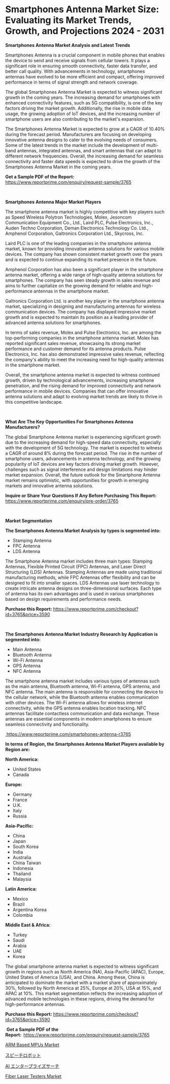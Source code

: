 <p><h1>Smartphones Antenna Market Size: Evaluating its Market Trends, Growth, and Projections 2024 - 2031</h1></p><p><strong>Smartphones Antenna Market Analysis and Latest Trends</strong></p>
<p><p>Smartphones Antenna is a crucial component in mobile phones that enables the device to send and receive signals from cellular towers. It plays a significant role in ensuring smooth connectivity, faster data transfer, and better call quality. With advancements in technology, smartphones antennas have evolved to be more efficient and compact, offering improved performance in terms of signal strength and network coverage.</p><p>The global Smartphones Antenna Market is expected to witness significant growth in the coming years. The increasing demand for smartphones with enhanced connectivity features, such as 5G compatibility, is one of the key factors driving the market growth. Additionally, the rise in mobile data usage, the growing adoption of IoT devices, and the increasing number of smartphone users are also contributing to the market's expansion.</p><p>The Smartphones Antenna Market is expected to grow at a CAGR of 10.40% during the forecast period. Manufacturers are focusing on developing innovative antenna designs to cater to the evolving needs of consumers. Some of the latest trends in the market include the development of multi-band antennas, integrated antennas, and smart antennas that can adapt to different network frequencies. Overall, the increasing demand for seamless connectivity and faster data speeds is expected to drive the growth of the Smartphones Antenna Market in the coming years.</p></p>
<p><strong>Get a Sample PDF of the Report:&nbsp;</strong> <a href="https://www.reportprime.com/enquiry/request-sample/3765">https://www.reportprime.com/enquiry/request-sample/3765</a></p>
<p>&nbsp;</p>
<p><strong>Smartphones Antenna Major Market Players</strong></p>
<p><p>The smartphone antenna market is highly competitive with key players such as Speed Wireless Polytron Technologies, Molex, Jesoncom Communication Equipment Co., Ltd., Laird PLC, Pulse Electronics, Inc., Auden Techno Corporation, Deman Electronics Technology Co. Ltd., Amphenol Corporation, Galtronics Corporation Ltd., Skycross, Inc.</p><p>Laird PLC is one of the leading companies in the smartphone antenna market, known for providing innovative antenna solutions for various mobile devices. The company has shown consistent market growth over the years and is expected to continue expanding its market presence in the future.</p><p>Amphenol Corporation has also been a significant player in the smartphone antenna market, offering a wide range of high-quality antenna solutions for smartphones. The company has seen steady growth in sales revenue and aims to further capitalize on the growing demand for reliable and high-performance antennas in the smartphone market.</p><p>Galtronics Corporation Ltd. is another key player in the smartphone antenna market, specializing in designing and manufacturing antennas for wireless communication devices. The company has displayed impressive market growth and is expected to maintain its position as a leading provider of advanced antenna solutions for smartphones.</p><p>In terms of sales revenue, Molex and Pulse Electronics, Inc. are among the top-performing companies in the smartphone antenna market. Molex has reported significant sales revenue, showcasing its strong market performance and customer demand for its antenna products. Pulse Electronics, Inc. has also demonstrated impressive sales revenue, reflecting the company's ability to meet the increasing need for high-quality antennas in the smartphone market.</p><p>Overall, the smartphone antenna market is expected to witness continued growth, driven by technological advancements, increasing smartphone penetration, and the rising demand for improved connectivity and network performance in mobile devices. Companies that can offer innovative antenna solutions and adapt to evolving market trends are likely to thrive in this competitive landscape.</p></p>
<p>&nbsp;</p>
<p><strong>What Are The Key Opportunities For Smartphones Antenna Manufacturers?</strong></p>
<p><p>The global Smartphone Antenna market is experiencing significant growth due to the increasing demand for high-speed data connectivity, especially with the development of 5G technology. The market is expected to witness a CAGR of around 8% during the forecast period. The rise in the number of smartphone users, advancements in antenna technology, and the growing popularity of IoT devices are key factors driving market growth. However, challenges such as signal interference and design limitations may hinder market expansion. Overall, the future outlook for the Smartphone Antenna market remains optimistic, with opportunities for growth in emerging markets and innovative antenna solutions.</p></p>
<p><strong>Inquire or Share Your Questions If Any Before Purchasing This Report:</strong> <a href="https://www.reportprime.com/enquiry/pre-order/3765">https://www.reportprime.com/enquiry/pre-order/3765</a></p>
<p>&nbsp;</p>
<p><strong>Market Segmentation</strong></p>
<p><strong>The Smartphones Antenna Market Analysis by types is segmented into:</strong></p>
<p><ul><li>Stamping Antenna</li><li>FPC Antenna</li><li>LDS Antenna</li></ul></p>
<p><p>The Smartphone Antenna market includes three main types: Stamping Antennas, Flexible Printed Circuit (FPC) Antennas, and Laser Direct Structuring (LDS) Antennas. Stamping Antennas are made using traditional manufacturing methods, while FPC Antennas offer flexibility and can be designed to fit into smaller spaces. LDS Antennas use laser technology to create intricate antenna designs on three-dimensional surfaces. Each type of antenna has its own advantages and is used in various smartphones based on design requirements and performance needs.</p></p>
<p><strong>Purchase this Report:&nbsp;</strong><a href="https://www.reportprime.com/checkout?id=3765&price=3590">https://www.reportprime.com/checkout?id=3765&price=3590</a></p>
<p>&nbsp;</p>
<p><strong>The Smartphones Antenna Market Industry Research by Application is segmented into:</strong></p>
<p><ul><li>Main Antenna</li><li>Bluetooth Antenna</li><li>Wi-Fi Antenna</li><li>GPS Antenna</li><li>NFC Antenna</li></ul></p>
<p><p>The smartphone antenna market includes various types of antennas such as the main antenna, Bluetooth antenna, Wi-Fi antenna, GPS antenna, and NFC antenna. The main antenna is responsible for connecting the device to the cellular network, while the Bluetooth antenna enables communication with other devices. The Wi-Fi antenna allows for wireless internet connectivity, while the GPS antenna enables location tracking. NFC antennas facilitate contactless communication and data exchange. These antennas are essential components in modern smartphones to ensure seamless connectivity and functionality.</p></p>
<p><a href="https://www.reportprime.com/smartphones-antenna-r3765">&nbsp;https://www.reportprime.com/smartphones-antenna-r3765</a></p>
<p><strong>In terms of Region, the Smartphones Antenna Market Players available by Region are:</strong></p>
<p>
    <p> <strong> North America: </strong>
        <ul>
            <li>United States</li>
            <li>Canada</li>
        </ul>
        </p> 
    <p> <strong> Europe: </strong>
        <ul>
            <li>Germany</li>
            <li>France</li>
            <li>U.K.</li>
            <li>Italy</li>
            <li>Russia</li>
        </ul>
        </p> 
    <p> <strong> Asia-Pacific: </strong>
        <ul>
            <li>China</li>
            <li>Japan</li>
            <li>South Korea</li>
            <li>India</li>
            <li>Australia</li>
            <li>China Taiwan</li>
            <li>Indonesia</li>
            <li>Thailand</li>
            <li>Malaysia</li>
        </ul>
        </p> 
    <p> <strong> Latin America: </strong>
        <ul>
            <li>Mexico</li>
            <li>Brazil</li>
            <li>Argentina Korea</li>
            <li>Colombia</li>
        </ul>
        </p> 
    <p> <strong> Middle East & Africa: </strong>
        <ul>
            <li>Turkey</li>
            <li>Saudi</li>
            <li>Arabia</li>
            <li>UAE</li>
            <li>Korea</li>
        </ul>
    </p>
    </p>
<p><p>The global smartphone antenna market is expected to witness significant growth in regions such as North America (NA), Asia-Pacific (APAC), Europe, United States of America (USA), and China. Among these, China is anticipated to dominate the market with a market share of approximately 30%, followed by North America at 25%, Europe at 20%, USA at 15%, and APAC at 10%. This market segmentation reflects the increasing adoption of advanced mobile technologies in these regions, driving the demand for high-performance antennas.</p></p>
<p><strong>Purchase this Report: </strong><a href="https://www.reportprime.com/checkout?id=3765&price=3590">https://www.reportprime.com/checkout?id=3765&price=3590</a></p>
<p>&nbsp;<strong>Get a Sample PDF of the Report:&nbsp;&nbsp;</strong><a href="https://www.reportprime.com/enquiry/request-sample/3765">https://www.reportprime.com/enquiry/request-sample/3765</a></p>
<p><strong></strong></p>
<p><p><a href="https://github.com/HenrietteMills1/Market-Research-Report-List-1/blob/main/arm-based-mpus-market.md">ARM Based MPUs Market</a></p><p><a href="https://github.com/SkylarDaniel70/Market-Research-Report-List-1/blob/main/284891473149.md">スピーチロボット</a></p><p><a href="https://github.com/GiovaniLeannon/Market-Research-Report-List-1/blob/main/772810373150.md">AI エンタープライズサーチ</a></p><p><a href="https://github.com/marthawweekle/Market-Research-Report-List-1/blob/main/fiber-laser-testers-market.md">Fiber Laser Testers Market</a></p></p>